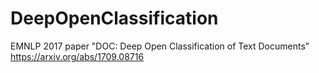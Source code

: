 # DeepOpenClassification
EMNLP 2017 paper "DOC: Deep Open Classification of Text Documents" https://arxiv.org/abs/1709.08716
